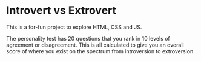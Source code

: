 # Introvert vs Extrovert

This is a for-fun project to explore HTML, CSS and JS.

The personality test has 20 questions that you rank in 10 levels of agreement or disagreement.  This is all calculated to give you an overall score of where you exist on the spectrum from introversion to extroversion.
